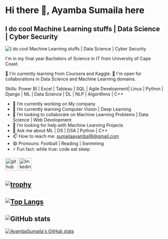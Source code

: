 # Hi there 👋, Ayamba Sumaila here
## I do cool Machine Learning stuffs | Data Science | Cyber Security
![I do cool Machine Learning stuffs | Data Science | Cyber Security](https://arturssmirnovs.github.io/github-profile-readme-generator/images/banner.png)

 I'm in my final year Bachelors of Science in IT from University of Cape Coast.

🌱  I'm currently learning from Coursera and Kaggle.
👯 I'm open for collaborations in Data Science and Machine Learning domains.

Skills: Power BI | Excel | Tableau | SQL | Agile Development| Linus | Python | Django | ML | Data Science | DL | NLP | Algorithms | C++

- 🔭 I’m currently working on My company 
- 🌱 I’m currently learning Computer Vision | Deep Learning 
- 👯 I’m looking to collaborate on Machine Learning Problems | Data Science | Web Development  
- 🤔 I’m looking for help with Machine Learning Projects 
- 💬 Ask me about ML | DS | DSA | Python | C++  
- 📫 How to reach me: sumailaayamba16@gmail.com 
- 😄 Pronouns: Football | Reading | Swimming 
- ⚡ Fun fact: while true: code eat sleep 


[<img src='https://cdn.jsdelivr.net/npm/simple-icons@3.0.1/icons/github.svg' alt='github' height='40'>](https://github.com/AyambaSumaila)  [<img src='https://cdn.jsdelivr.net/npm/simple-icons@3.0.1/icons/linkedin.svg' alt='linkedin' height='40'>](https://www.linkedin.com/in/sumaila-ayamba/)  

## [![trophy](https://github-profile-trophy.vercel.app/?username=AyambaSumaila)](https://github.com/ryo-ma/github-profile-trophy)

## [![Top Langs](https://github-readme-stats.vercel.app/api/top-langs/?username=AyambaSumaila)](https://github.com/anuraghazra/github-readme-stats)

## ![GitHub stats](https://github-readme-stats.vercel.app/api?username=AyambaSumaila&show_icons=true)  




[![AyambaSumaila's GitHub stats](https://github-readme-stats.vercel.app/api?username=AyambaSumaila)](https://github.com/AyambaSumaila/github-readme-stats)
